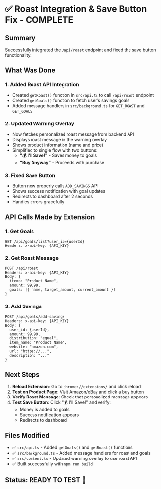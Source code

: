 # ✅ Roast Integration & Save Button Fix - COMPLETE

## Summary
Successfully integrated the `/api/roast` endpoint and fixed the save button functionality.

## What Was Done

### 1. Added Roast API Integration
- Created `getRoast()` function in `src/api.ts` to call `/api/roast` endpoint
- Created `getGoals()` function to fetch user's savings goals
- Added message handlers in `src/background.ts` for `GET_ROAST` and `GET_GOALS`

### 2. Updated Warning Overlay
- Now fetches personalized roast message from backend API
- Displays roast message in the warning overlay
- Shows product information (name and price)
- Simplified to single flow with two buttons:
  - **"💰 I'll Save!"** - Saves money to goals
  - **"Buy Anyway"** - Proceeds with purchase

### 3. Fixed Save Button
- Button now properly calls `ADD_SAVINGS` API
- Shows success notification with goal updates
- Redirects to dashboard after 2 seconds
- Handles errors gracefully

## API Calls Made by Extension

### 1. Get Goals
```
GET /api/goals/list?user_id={userId}
Headers: x-api-key: {API_KEY}
```

### 2. Get Roast Message
```
POST /api/roast
Headers: x-api-key: {API_KEY}
Body: {
  items: "Product Name",
  amount: 99.99,
  goals: [{ name, target_amount, current_amount }]
}
```

### 3. Add Savings
```
POST /api/goals/add-savings
Headers: x-api-key: {API_KEY}
Body: {
  user_id: {userId},
  amount: 99.99,
  distribution: "equal",
  item_name: "Product Name",
  website: "amazon.com",
  url: "https://...",
  description: "..."
}
```

## Next Steps

1. **Reload Extension**: Go to `chrome://extensions/` and click reload
2. **Test on Product Page**: Visit Amazon/eBay and click a buy button
3. **Verify Roast Message**: Check that personalized message appears
4. **Test Save Button**: Click "💰 I'll Save!" and verify:
   - Money is added to goals
   - Success notification appears
   - Redirects to dashboard

## Files Modified
- ✅ `src/api.ts` - Added `getGoals()` and `getRoast()` functions
- ✅ `src/background.ts` - Added message handlers for roast and goals
- ✅ `src/content.ts` - Updated warning overlay to use roast API
- ✅ Built successfully with `npm run build`

## Status: READY TO TEST 🚀
